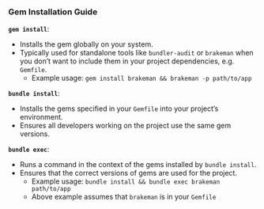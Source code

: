 ### **Gem Installation Guide**

**`gem install`**:
- Installs the gem globally on your system.
- Typically used for standalone tools like `bundler-audit` or `brakeman` when you don’t want to include them in your project dependencies, e.g. `Gemfile`.
    - Example usage: `gem install brakeman && brakeman -p path/to/app`

**`bundle install`**:
- Installs the gems specified in your `Gemfile` into your project’s environment.
- Ensures all developers working on the project use the same gem versions.

**`bundle exec`**:
- Runs a command in the context of the gems installed by `bundle install`.
- Ensures that the correct versions of gems are used for the project.
    - Example usage: `bundle install && bundle exec brakeman path/to/app`
    - Above example assumes that `brakeman` is in your `Gemfile`